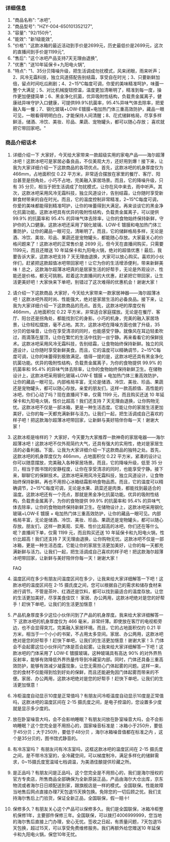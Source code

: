 ### 详细信息

1. "商品名称": "冰吧​",
2. "商品型号": "HZY-004-650101352127​",
3. "容量": "92/150升",
4. "能效": "新1级能效",
5. "价格": "这款冰箱的最近活动到手价是2699元，历史最低价是2699元，这次的直播间到手价是1199元",
6. "售后": "这个冰吧产品支持7天无理由退换",
7. "优惠": "送10年延保卡+九阳电火锅",
8. "特点": "1、35分贝降噪升级，把生活调成勿扰模式，风来闭眼，雨来听声；2、风冷无霜科技，独立风道搭配告别结霜，享受自在时光；3、只要新鲜加倍，留点时间吃瓜刷剧；4、2~15℃每度可调，你爱的美味精准呵护，味蕾一整个大满足；5、对比机械旋钮控温，温度更加清晰明了，精准到每一度，操作更加便捷简单；6、黑金净化抗菌，优异吸附性结构，负载贵金属离子，健康祛异味守护入口健康，可提供99.9%抗菌率，95.4%异味气体去除率，把爱融入每一餐；7、钢化玻璃+LOW-E镀膜+电加热门体三重高效防护，藏品一眼可见，一眼看得明明白白，才能保持人间清醒；8、花式储鲜格局，尽享多样鲜活，储酒、冷饮、美妆、珍品、果蔬、宠物罐头，都可以随心存放；
喜欢就把它带回家吧。​"

### 商品介绍话术

1.  详细介绍一下
    大家好，今天给大家带来一款超级实用的家电产品——海尔超薄冰吧！这款冰吧可是家居必备良品，不仅美观大方，还好用到爆！接下来，让我为大家详细介绍一下这款商品的各项优点。首先，这款冰吧的机身厚度仅为 466mm，占地面积仅 0.22 平方米，非常适合摆放在家里的餐厅、客厅、阳台甚至是拐角处，小巧不占地，完美融入家居场景。而且，它的降噪升级，只有 35 分贝，相当于把生活调成了勿扰模式，让你在风中来去，雨中听声。其次，这款冰吧采用风冷无霜科技，独立风道设计，告别结霜，让你随时享受新鲜食材带来的自在时光。而且，它的温度控制非常精准，2~15℃每度可调，你爱的美味都能得到精准呵护，让你的味蕾得到大满足。再来谈谈它的黑金净化抗菌功能。这款冰吧具有优异的吸附性结构，负载贵金属离子，可以提供99.9% 的抗菌率和 95.4% 的异味气体去除率，让你的食物始终保持新鲜，守护你的入口健康。​这款冰吧还采用了钢化玻璃、LOW-E 镀膜和电加热门体三重防护，让你的藏品一眼可见，清晰明了。而且，它的储鲜格局多样，无论是酒、冷饮、美妆、珍品、果蔬还是宠物罐头，都能随心存放。大家最关心的价格问题来了！这款冰吧的正常售价是 2699 元，但今天在直播间购买，只需要 1199元，而且还赠送 10 年延保卡和九阳电火锅，绝对的超值优惠！​最后，我要告诉大家，这款冰吧支持 7 天无理由退换，大家可以放心购买。喜欢的小伙伴们，赶紧把这款超值冰吧带回家吧！让它为你的生活增添便利，带来新鲜美味！总之，这款海尔超薄冰吧真的是居家生活的好帮手，无论是外观设计、性能还是价格，都无可挑剔。趁着这次直播间的大优惠，赶紧把它带回家，让生活更美好吧！大家快来下单吧，别错过了这次难得的优惠机会！谢谢大家！

2.  请介绍一下这款商品
    大家好，今天给大家带来一款家居神器——海尔超薄冰吧！这款冰吧外观时尚、性能强大，绝对是家居生活的必备良品。接下来，让我为大家详细介绍一下这款商品的亮点。首先，这款冰吧的厚度仅有 466mm，占地面积仅 0.22 平方米，非常适合家庭摆放。无论是在餐厅、客厅、阳台还是拐角处，都能找到它的身影。小巧的机身，完美的融入家居场景，让你轻松摆放，毫不占地。其次，这款冰吧在降噪方面也做了升级，35 分贝的低噪音，让你在享受清凉的同时，也能感受宁静。就像风在耳边轻柔吹过，雨滴落在屋顶，让你在繁忙的生活中找到一丝宁静。再来看看它的保鲜技术。这款冰吧采用风冷无霜科技，告别结霜，让食物始终保持新鲜。独立的风道设计，让你随时享受新鲜美食。而且，它的温度可以精确调节，2~15℃每度可调，让你的味蕾得到极致满足。值得一提的是，这款冰吧还具有黑金净化抗菌功能。优异的吸附性结构，负载贵金属离子，为你的食物提供 99.9% 的抗菌率和 95.4% 的异味气体去除率，让你的食物始终保持新鲜卫生。​在储物设计上，这款冰吧采用钢化玻璃+LOW-E 镀膜 + 电加热门体三重高效防护，让你的藏品一眼可见。内部格局丰富，无论是储酒、冷饮、美妆、珍品、果蔬还是宠物罐头，都可以随心存放。亲爱的朋友们，这样一款高颜值、高性能的冰吧，你们心动了吗？现在直播间下单，仅需 1199 元，而且购买还送 10 年延保卡和九阳电火锅，性价比超高！我们还支持 7 天无理由退换，让你购物无忧。​这款冰吧不仅是一部冰箱，更是一种生活态度。它能让你的家居生活更加美好，让你的每一天都充满新鲜与活力。让我们一起，把生活调成自己喜欢的样子吧！把这款海尔超薄冰吧带回家，让新鲜与美好陪伴你每一天！谢谢大家！

3.  这款冰柜是啥样的？
    大家好，今天要为大家推荐一款神奇的家居电器——海尔超薄冰吧！这款冰吧不仅外观简约大气，还具有强大的实用性，绝对是家居生活的必备利器。下面，让我为大家详细介绍一下这款商品的独特之处。首先，这款冰吧的机身厚度仅为 466mm，占地面积仅 0.22 平方米，紧凑的设计让你可以随意摆放，完美融入各种家居场景。而且，它的降噪升级，低至 35 分贝，相当于图书馆的安静程度，让你在享受清凉的同时，也能享受宁静。接下来，聊聊它的保鲜技术。这款冰吧采用风冷无霜科技，独立风道设计，让食物始终保持新鲜。再也不用担心冰箱结霜影响食物品质。而且，它的温度可以精确调节，2~15℃每度可调，无论是水果、蔬菜还是肉类，都能找到最适合的温度。这款冰吧还有一个亮点，那就是黑金净化抗菌功能。优异的吸附性结构，负载贵金属离子，为你的食物提供 99.9% 的抗菌率和 95.4% 的异味气体去除率，让你的食物始终保持新鲜卫生。​在储物设计上，这款冰吧采用钢化玻璃+LOW-E 镀膜 + 电加热门体三重高效防护，让你的藏品一眼可见。内部格局丰富，无论是储酒、冷饮、美妆、珍品、果蔬还是宠物罐头，都可以随心存放。朋友们，这样一款美观、实用、性价比超高的冰吧，你们还在等什么呢？直播间下单，仅需 1199 元，而且购买还送 10 年延保卡和九阳电火锅，性价比超高！我们还支持 7 天无理由退换，让你购物无忧。​这款冰吧不仅是一部冰箱，更是一种生活态度。它能让你的家居生活更加美好，让你的每一天都充满新鲜与活力。让我们一起，把生活调成自己喜欢的样子吧！把这款海尔超薄冰吧带回家，让新鲜与美好陪伴你每一天！谢谢大家！ 

    FAQ​

1. 温度区间在多少​
有朋友问温度区间在多少，让我来给大家详细解答一下吧！这款冰吧的温度区间在 2-15 摄氏度之间，您可以根据自己的需求和储存食材来进行调节。不管是茶叶、红酒还是饮料，都可以找到最适合的温度存放。让您的生活更加美好，尽享美食佳饮！
家居、办公两用，这款冰吧绝对是您的好帮手！赶快下单吧，让我们的生活更加惬意！
2. 产品机身厚度多少​
这位小伙伴问到了产品的机身厚度。我来给大家详细解答一下
这款冰吧的机身厚度仅为 466 毫米，非常纤薄。即使放在客厅的电视柜旁边，也不会显得突兀，完美融入家居环境。而且，它的占地面积仅约 0.21 平方米，相当于一个小小的书架，不占用太多空间。​家居、办公两用，这款冰吧绝对是您的好帮手！赶快下单吧，让我们的生活更加惬意！谢谢大家！3. 门体会不会起雾​这位小伙伴问门体是否会起雾。让我来给大家详细解答一下吧！这款冰吧的门体采用了 LOW-E 镀膜玻璃，这种玻璃具有高达 90% 的对外界热反射率，能够有效降低外界热量传导到冷藏室内部。同时，门体还具备三重高效防护，能够有效减少凝露现象，让您无需担心门体起雾的问题。这样一来，您的食材不仅能得到恰到好处的保鲜，而且还能避免因门体起雾而带来的不便。家居、办公两用，这款冰吧绝对是您的好帮手！赶快下单吧，让我们的生活更加惬意！
4. 冷柜温度自动显示10度是正常值吗？​
有朋友问冷柜温度自动显示10度是正常值吗，这款冰吧的温度区间在 2-15 摄氏度之间，是电子控温的，您设置多少度就是显示多少度的。
5. 放在卧室噪音大吗，会不会影响睡眠？​
有朋友问放在卧室噪音大吗，会不会影响睡眠？这个您完全是不用担心的，国家噪音标准是：冰箱小于250升，要低于45分贝；大于250升，要低于48分贝 ，海尔冰箱噪音值都在标准之内 ，这个是35分贝的，图书馆式静音的。
6. 有冷冻室吗？​
有朋友问有冷冻室吗，这框这款冰吧的温度区间在 2-15 摄氏度之间，是不带冷冻室的，全冷藏空间，可以梯度制冷，满足多样化的储鲜需求，0~15摄氏度宽温域七档调温，为美酒佳酿提供珍藏之所。​
7. 是正品吗？​
有朋友问是正品吗，这个您完全是不用担心的，我们是海尔授权的官方专卖店，所售商品全部确保为全新原装正品，产品由海尔大仓出库，京东物流或者海尔日日顺配送到家，跟旗舰店是一样的模式。全国联保。性能故障当地售后网点直接办理7天包退15天换包换。免除您的一切后顾之忧。我们支持海尔售后上门验货，保证全新正品，全国联保，假一赔十!​
8. 保修多久？​
有朋友关心这个产品可以保修多久。我们是全国联保，冰箱冷柜整机保修1年，主要部件保修三年。全国联保，可以拨打4006999999，您当地的海尔售后直接上门办理，安心无忧。签收之日起，有质量问题，7天包退15天包换，超过15天，可以享受免费维修服务。我们再额外给您赠送10 年延保卡和九阳电火锅，保您10年无忧。

